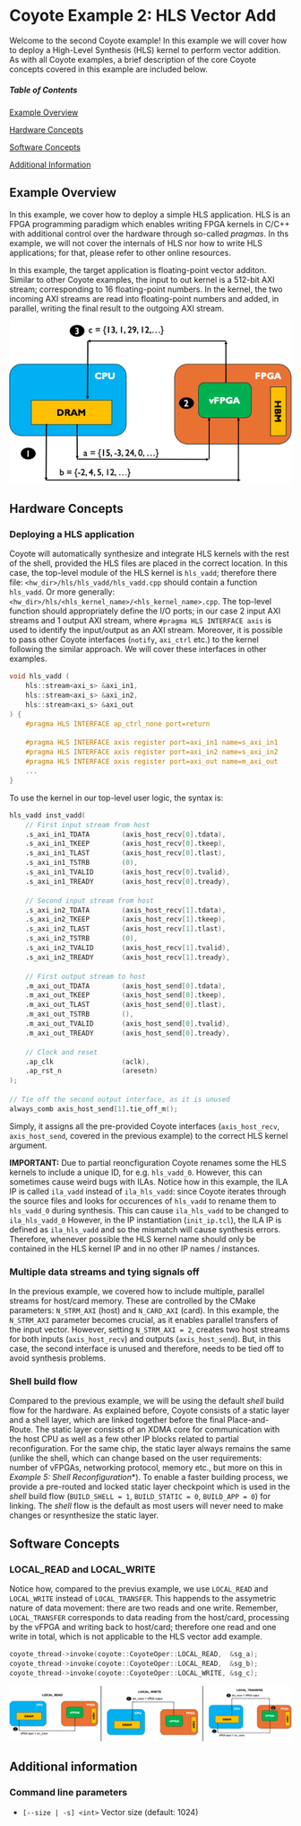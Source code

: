 # Coyote Example 2: HLS Vector Add
Welcome to the second Coyote example! In this example we will cover how to deploy a High-Level Synthesis (HLS) kernel to perform vector addition. As with all Coyote examples, a brief description of the core Coyote concepts covered in this example are included below.

##### Table of Contents
[Example Overview](#example-overview)

[Hardware Concepts](#hardware-concepts)

[Software Concepts](#software-concepts)

[Additional Information](#additional-information)

## Example Overview
In this example, we cover how to deploy a simple HLS application. HLS is an FPGA programming paradigm which enables writing FPGA kernels in C/C++ with additional control over the hardware through so-called *pragmas*. In ths example, we will not cover the internals of HLS nor how to write HLS applications; for that, please refer to other online resources. 

In this example, the target application is floating-point vector additon. Similar to other Coyote examples, the input to out kernel is a 512-bit AXI stream; corresponding to 16 floating-point numbers. In the kernel, the two incoming AXI streams are read into floating-point numbers and added, in parallel, writing the final result to the outgoing AXI stream.

<div align="center">
  <img src="img/hls_vadd.png">
</div>

## Hardware Concepts
### Deploying a HLS application
Coyote will automatically synthesize and integrate HLS kernels with the rest of the shell, provided the HLS files are placed in the correct location. In this case, the top-level module of the HLS kernel is ```hls_vadd```; therefore there file: ```<hw_dir>/hls/hls_vadd/hls_vadd.cpp``` should contain a function ```hls_vadd```. Or more generally: ```<hw_dir>/hls/<hls_kernel_name>/<hls_kernel_name>.cpp```. The top-level function should appropriately define the I/O ports; in our case 2 input AXI streams and 1 output AXI stream, where ```#pragma HLS INTERFACE axis``` is used to identify the input/output as an AXI stream. Moreover, it is possible to pass other Coyote interfaces (```notify```, ```axi_ctrl``` etc.) to the kernel following the similar approach. We will cover these interfaces in other examples.

```C++
void hls_vadd (
    hls::stream<axi_s> &axi_in1,
    hls::stream<axi_s> &axi_in2,
    hls::stream<axi_s> &axi_out
) {
    #pragma HLS INTERFACE ap_ctrl_none port=return

    #pragma HLS INTERFACE axis register port=axi_in1 name=s_axi_in1
    #pragma HLS INTERFACE axis register port=axi_in2 name=s_axi_in2
    #pragma HLS INTERFACE axis register port=axi_out name=m_axi_out
    ...
}
```

To use the kernel in our top-level user logic, the syntax is:
```Verilog
hls_vadd inst_vadd(
    // First input stream from host
    .s_axi_in1_TDATA        (axis_host_recv[0].tdata),
    .s_axi_in1_TKEEP        (axis_host_recv[0].tkeep),
    .s_axi_in1_TLAST        (axis_host_recv[0].tlast),
    .s_axi_in1_TSTRB        (0),
    .s_axi_in1_TVALID       (axis_host_recv[0].tvalid),
    .s_axi_in1_TREADY       (axis_host_recv[0].tready),

    // Second input stream from host
    .s_axi_in2_TDATA        (axis_host_recv[1].tdata),
    .s_axi_in2_TKEEP        (axis_host_recv[1].tkeep),
    .s_axi_in2_TLAST        (axis_host_recv[1].tlast),
    .s_axi_in2_TSTRB        (0),
    .s_axi_in2_TVALID       (axis_host_recv[1].tvalid),
    .s_axi_in2_TREADY       (axis_host_recv[1].tready),

    // First output stream to host
    .m_axi_out_TDATA        (axis_host_send[0].tdata),
    .m_axi_out_TKEEP        (axis_host_send[0].tkeep),
    .m_axi_out_TLAST        (axis_host_send[0].tlast),
    .m_axi_out_TSTRB        (),
    .m_axi_out_TVALID       (axis_host_send[0].tvalid),
    .m_axi_out_TREADY       (axis_host_send[0].tready),

    // Clock and reset
    .ap_clk                 (aclk),
    .ap_rst_n               (aresetn)
);

// Tie off the second output interface, as it is unused
always_comb axis_host_send[1].tie_off_m();
```
Simply, it assigns all the pre-provided Coyote interfaces (```axis_host_recv```, ```axis_host_send```, covered in the previous example) to the correct HLS kernel argument. 

**IMPORTANT:** Due to partial reoncfiguration Coyote renames some the HLS kernels to include a unique ID, for e.g. ```hls_vadd_0```. However, this can sometimes cause weird bugs with ILAs. Notice how in this example, the ILA IP is called ```ila_vadd``` instead of ```ila_hls_vadd```: since Coyote iterates through the source files and looks for occurences of ```hls_vadd``` to rename them to ```hls_vadd_0``` during synthesis. This can cause ```ila_hls_vadd``` to be changed to ```ila_hls_vadd_0``` However, in the IP instantiation (```init_ip.tcl```), the ILA IP is defined as ```ila_hls_vadd``` and so the mismatch will cause synthesis errors. Therefore, whenever possible the HLS kernel name should only be contained in the HLS kernel IP and in no other IP names / instances.

### Multiple data streams and tying signals off
In the previous example, we covered how to include multiple, parallel streams for host/card memory. These are controlled by the CMake parameters: ```N_STRM_AXI``` (host) and ```N_CARD_AXI``` (card). In this example, the ```N_STRM_AXI``` parameter becomes crucial, as it enables parallel transfers of the input vector. However, setting ```N_STRM_AXI = 2```, creates two host streams for both inputs (```axis_host_recv```) and outputs (```axis_host_send```). But, in this case, the second interface is unused and therefore, needs to be tied off to avoid synthesis problems.

### Shell build flow
Compared to the previous example, we will be using the default *shell* build flow for the hardware. As explained before, Coyote consists of a static layer and a shell layer, which are linked together before the final Place-and-Route. The static layer consists of an XDMA core for communication with the host CPU as well as a few other IP blocks related to partial reconfiguration. For the same chip, the static layer always remains the same (unlike the shell, which can change based on the user requirements: number of vFPGAs, networking protocol, memory etc., but more on this in *Example 5: Shell Reconfiguration**). To enable a faster building process, we provide a pre-routed and locked static layer checkpoint which is used in the *shell* build flow (```BUILD_SHELL = 1```, ```BUILD_STATIC = 0```, ```BUILD_APP = 0```) for linking. The *shell* flow is the default as most users will never need to make changes or resynthesize the static layer. 

## Software Concepts

### LOCAL_READ and LOCAL_WRITE
Notice how, compared to the previus example, we use ```LOCAL_READ``` and ```LOCAL_WRITE``` instead of ```LOCAL_TRANSFER```. This happends to the assymetric nature of data movement: there are two reads and one write. Remember, ```LOCAL_TRANSFER``` corresponds to data reading from the host/card, processing by the vFPGA and writing back to host/card; therefore one read and one write in total, which is not applicable to the HLS vector add example. 

```C++
coyote_thread->invoke(coyote::CoyoteOper::LOCAL_READ,  &sg_a);
coyote_thread->invoke(coyote::CoyoteOper::LOCAL_READ,  &sg_b);
coyote_thread->invoke(coyote::CoyoteOper::LOCAL_WRITE, &sg_c);
```

<div align="center">
  <img src="img/local_operations.png">
</div>

## Additional information
### Command line parameters

- `[--size | -s] <int>` Vector size (default: 1024)